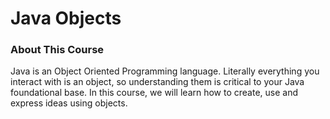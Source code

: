 # Java Objects

### About This Course
Java is an Object Oriented Programming language. Literally everything you interact with is an
object, so understanding them is critical to your Java foundational base. In this course, we will
learn how to create, use and express ideas using objects.
